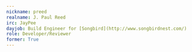 ```yaml
---
nickname: preed
realname: J. Paul Reed
irc: JayPee
dayjob: Build Engineer for [Songbird](http://www.songbirdnest.com/)
role: Developer/Reviewer
former: True
---
```


